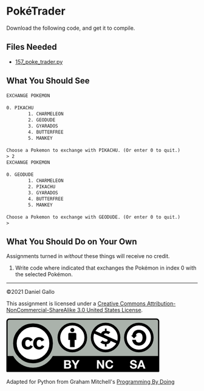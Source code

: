 # PokéTrader

Download the following code, and get it to compile.
## Files Needed
* [157_poke_trader.py](../_static/examples/157_poke_trader.py)


What You Should See
-------------------
```
EXCHANGE POKEMON

0. PIKACHU
        1. CHARMELEON
        2. GEODUDE
        3. GYARADOS
        4. BUTTERFREE
        5. MANKEY

Choose a Pokemon to exchange with PIKACHU. (Or enter 0 to quit.)
> 2
EXCHANGE POKEMON

0. GEODUDE
        1. CHARMELEON
        2. PIKACHU
        3. GYARADOS
        4. BUTTERFREE
        5. MANKEY

Choose a Pokemon to exchange with GEODUDE. (Or enter 0 to quit.)
>

```

What You Should Do on Your Own
------------------------------

Assignments turned in *without* these things will receive
no credit.


1. Write code where indicated that exchanges the Pokémon in index 0 with the selected Pokémon.

---


©2021 Daniel Gallo


This assignment is licensed under a
[Creative Commons Attribution-NonCommercial-ShareAlike 3.0 United States License](https://creativecommons.org/licenses/by-nc-sa/3.0/us/deed.en_US).  

![Creative Commons License](images/by-nc-sa.png)





Adapted for Python from Graham Mitchell's [Programming By Doing](https://programmingbydoing.com/)